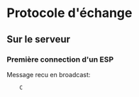 # Protocole d'échange

## Sur le serveur

### Première connection d'un ESP

Message recu en broadcast:
```
    C
```